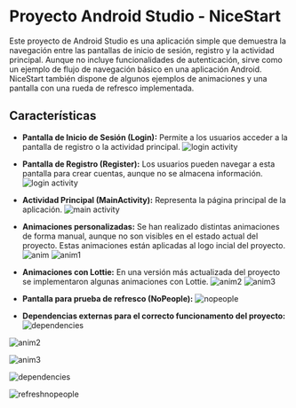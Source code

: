 # Proyecto Android Studio - NiceStart 

Este proyecto de Android Studio es una aplicación simple que demuestra la navegación entre las pantallas de inicio de sesión, registro y la actividad principal. Aunque no incluye funcionalidades de autenticación, sirve como un ejemplo de flujo de navegación básico en una aplicación Android. NiceStart también dispone de algunos ejemplos de animaciones y una pantalla con una rueda de refresco implementada.

## Características

- **Pantalla de Inicio de Sesión (Login):** Permite a los usuarios acceder a la pantalla de registro o la actividad principal.
  ![login activity](img/login.JPG)

- **Pantalla de Registro (Register):** Los usuarios pueden navegar a esta pantalla para crear cuentas, aunque no se almacena información.
  ![login activity](img/register.JPG)

- **Actividad Principal (MainActivity):** Representa la página principal de la aplicación.
  ![main activity](img/main.JPG)

- **Animaciones personalizadas:** Se han realizado distintas animaciones de forma manual, aunque no son visibles en el estado actual del proyecto. Estas animaciones están aplicadas al logo incial del proyecto.
  ![anim](img/anim.png)
  ![anim1](img/anim1.png)
  
- **Animaciones con Lottie:** En una versión más actualizada del proyecto se implementaron algunas animaciones con Lottie.
  ![anim2](img/anim2.png)
  ![anim3](img/anim3.png)

- **Pantalla para prueba de refresco (NoPeople):** 
  ![nopeople](img/refreshnopeople.png)

- **Dependencias externas para el correcto funcionamento del proyecto:** 
  ![dependencies](img/dependencies.png)
 
  













![anim2](img/anim2.png)

![anim3](img/anim3.png)

![dependencies](img/dependecies.png)

![refreshnopeople](img/refreshnopeople.png)
